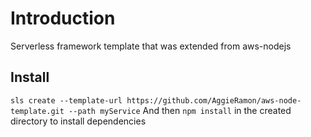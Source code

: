 # Introduction
Serverless framework template that was extended from aws-nodejs

## Install
`sls create --template-url https://github.com/AggieRamon/aws-node-template.git --path myService`
And then
`npm install` in the created directory to install dependencies
